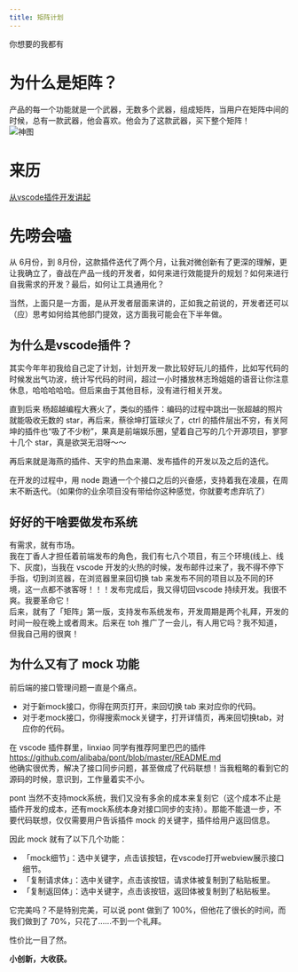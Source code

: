 ```yaml
---
title: 矩阵计划
---
```

你想要的我都有  
# 为什么是矩阵？  
产品的每一个功能就是一个武器，无数多个武器，组成矩阵，当用户在矩阵中间的时候，总有一款武器，他会喜欢。他会为了这款武器，买下整个矩阵！  
![神图](https://img1.dxycdn.com/2019/0807/795/3361179837540192300-2.png)  
# 来历  
[从vscode插件开发讲起](http://localhost:4000/2019/06/13/vscode%E6%8F%92%E4%BB%B6%E5%BC%80%E5%8F%91/)  
# 先唠会嗑  
从 6月份，到 8月份，这款插件迭代了两个月，让我对微创新有了更深的理解，更让我确立了，奋战在产品一线的开发者，如何来进行效能提升的规划？如何来进行自我需求的开发？最后，如何让工具通用化？  

当然，上面只是一方面，是从开发者层面来讲的，正如我之前说的，开发者还可以（应）思考如何给其他部门提效，这方面我可能会在下半年做。

## 为什么是vscode插件？  

其实今年年初我给自己定了计划，计划开发一款比较好玩儿的插件，比如写代码的时候发出气功波，统计写代码的时间，超过一小时播放林志玲姐姐的语音让你注意休息，哈哈哈哈哈。但后来由于其他目标，没有进行相关开发。

直到后来 杨超越编程大赛火了，类似的插件：编码的过程中跳出一张超越的照片就能吸收无数的 star，再后来，蔡徐坤打篮球火了，ctrl 的插件层出不穷，有关阿坤的插件也“吸了不少粉”，果真是前端娱乐圈，望着自己写的几个开源项目，寥寥 十几个 star，真是欲哭无泪呀～～

再后来就是海燕的插件、天宇的热血来潮、发布插件的开发以及之后的迭代。

在开发的过程中，用 node 跑通一个个接口之后的兴奋感，支持着我在凌晨，在周末不断迭代。（如果你的业余项目没有带给你这种感觉，你就要考虑弃坑了）

## 好好的干啥要做发布系统

有需求，就有市场。  
我在丁香人才担任着前端发布的角色，我们有七八个项目，有三个环境(线上、线下、灰度)，当我在 vscode 开发的火热的时候，发布邮件过来了，我不得不停下手指，切到浏览器，在浏览器里来回切换 tab 来发布不同的项目以及不同的环境，这一点都不骇客呀！！！发布完成后，我又得切回vscode 持续开发。我很不爽。我要革命它！  
后来，就有了「矩阵」第一版，支持发布系统发布，开发周期是两个礼拜，开发的时间一般在晚上或者周末。后来在 toh 推广了一会儿，有人用它吗？我不知道，但我自己用的很爽！

## 为什么又有了 mock 功能

前后端的接口管理问题一直是个痛点。  
- 对于新mock接口，你得在网页打开，来回切换 tab 来对应你的代码。  
- 对于老mock接口，你得搜索mock关键字，打开详情页，再来回切换tab，对应你的代码。  

在 vscode 插件群里，linxiao 同学有推荐阿里巴巴的插件 https://github.com/alibaba/pont/blob/master/README.md  
他确实很优秀，解决了接口同步问题，甚至做成了代码联想！当我粗略的看到它的源码的时候，意识到，工作量着实不小。  

pont 当然不支持mock系统，我们又没有多余的成本来复刻它（这个成本不止是插件开发的成本，还有mock系统本身对接口同步的支持）。那能不能退一步，不要代码联想，仅仅需要用户告诉插件 mock 的关键字，插件给用户返回信息。  

因此 mock 就有了以下几个功能：
- 「mock细节」：选中关键字，点击该按钮，在vscode打开webview展示接口细节。  
- 「复制请求体」：选中关键字，点击该按钮，请求体被复制到了粘贴板里。  
- 「复制返回体」：选中关键字，点击该按钮，返回体被复制到了粘贴板里。  

它完美吗？不是特别完美，可以说 pont 做到了 100%，但他花了很长的时间，而我们做到了 70%，只花了......不到一个礼拜。  

性价比一目了然。  

**小创新，大收获。**